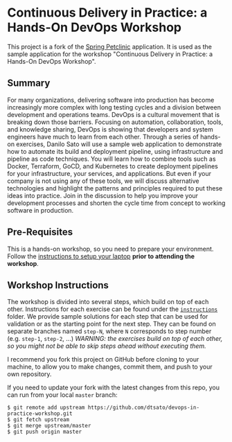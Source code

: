 # Continuous Delivery in Practice: a Hands-On DevOps Workshop

This project is a fork of the
[Spring Petclinic](https://github.com/spring-projects/spring-petclinic)
application. It is used as the sample application for the workshop "Continuous
Delivery in Practice: a Hands-On DevOps Workshop".

## Summary

For many organizations, delivering software into production has become
increasingly more complex with long testing cycles and a division between
development and operations teams. DevOps is a cultural movement that is breaking
down those barriers. Focusing on automation, collaboration, tools, and knowledge
sharing, DevOps is showing that developers and system engineers have much to
learn from each other. Through a series of hands-on exercises, Danilo Sato will
use a sample web application to demonstrate how to automate its build and
deployment pipeline, using infrastructure and pipeline as code techniques. You
will learn how to combine tools such as Docker, Terraform, GoCD, and
Kubernetes to create deployment pipelines for your infrastructure, your services,
and applications. But even if your company is not using any of these tools, we
will discuss alternative technologies and highlight the patterns and principles
required to put these ideas into practice. Join in the discussion to help you
improve your development processes and shorten the cycle time from concept to
working software in production.

## Pre-Requisites

This is a hands-on workshop, so you need to prepare your environment. Follow the
[instructions to setup your laptop](./SETUP.md) **prior to attending the
workshop**.

## Workshop Instructions

The workshop is divided into several steps, which build on top of each other.
Instructions for each exercise can be found under the
[`instructions`](./instructions) folder. We provide sample solutions for each
step that can be used for validation or as the starting point for the next step.
They can be found on separate branches named `step-N`, where `N` corresponds to
step number (e.g. `step-1`, `step-2`, ...) *WARNING: the exercises build on top
of each other, so you might not be able to skip steps ahead without executing
them.*

I recommend you fork this project on GitHub before cloning to your machine, to
allow you to make changes, commit them, and push to your own repository.

If you need to update your fork with the latest changes from this repo, you can
run from your local `master` branch:

```shell
$ git remote add upstream https://github.com/dtsato/devops-in-practice-workshop.git
$ git fetch upstream
$ git merge upstream/master
$ git push origin master
```
